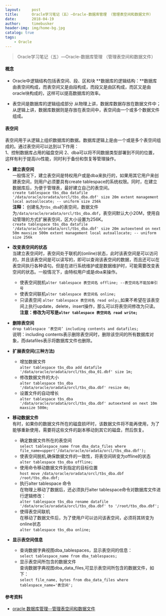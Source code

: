```yaml
---
layout:     post
title:      Oracle学习笔记（五）—Oracle-数据库管理 （管理表空间和数据文件）
date:       2018-04-19
author:     timebusker
header-img: img/home-bg.jpg
catalog: true
tags:
    - Oracle
---
```


> Oracle学习笔记（五）—Oracle-数据库管理 （管理表空间和数据文件）

#### 概念 
- Oracle中逻辑结构包括表空间、段、区和块
**数据库的逻辑结构：**数据库由表空间构成，而表空间又是由段构成，而段又是由区构成，而区又是由oracle块构成的，这样可以提高数据库的效率。

- 表空间是数据库的逻辑组成部分
从物理上讲，数据库数据存放在数据文件中；   
从逻辑上讲，数据库数据则是存放在表空间中，表空间由一个或多个数据文件组成。   


#### 表空间   
表空间用于从逻辑上组织数据库的数据。数据库逻辑上是由一个或是多个表空间组成的。通过表空间可以达到以下作用：    
1、控制数据库占用的磁盘空间
2、dba可以将不同数据类型部署到不同的位置，这样有利于提高i/o性能，同时利于备份和恢复等管理操作。

- **建立表空间**     
一般情况下，建立表空间是特权用户或是dba来执行的，如果用其它用户来创建表空间，则用户必须要具有create tablespace的系统权限。同时，在建立数据库后，为便于管理表，最好建立自己的表空间。   
`create tablespace tbs_dba datafile '/data/oracle/oradata/orcl/tbs_dba.dbf' size 20m extent management local autoallocate; -- uniform size 256k`  
**注释：** 创建名为`tbs_dba`的表空间，数据文件为`/data/oracle/oradata/orcl/tbs_dba.dbf`，表空间默认大小20M，使用自动管理的方式扩展表空间，区大小设置为256K。  
`create tablespace tbs_dba datafile '/data/oracle/oradata/orcl/tbs_dba.dbf' size 20m autoextend on next 50m maxsize 500m extent management local autoallocate; -- uniform size 256k`

- **改变表空间的状态**   
当建立表空间时，表空间处于联机的(online)状态，此时该表空间是可以访问的，并且该表空间是可以读写的，即可以查询该表空间的数据，而且还可以在表空间执行各种语句。但是在进行系统维护或是数据维护时，可能需要改变表空间的状态。一般情况下，由特权用户或是dba来操作。   
  + 使表空间脱机`alter tablespace 表空间名 offline; --表空间名不能加单引号`
  + 使表空间联机`alter tablespace 表空间名 online;`
  + 只读表空间 `alter tablespace 表空间名 read only;`,如果不希望在该表空间上执行update，delete，insert操作，那么可以将表空间修改为只读。
  **注意：修改为可写是`alter tablespace 表空间名 read write;`**  

- **删除表空间**   
`drop tablespace ‘表空间’ including contents and datafiles;`    
说明：including contents表示删除表空间时，删除该空间的所有数据库对象，而datafiles表示将数据库文件也删除。   

- **扩展表空间(三种方法)**    
  + 增加数据文件      
  `alter tablespace tbs_dba add datafile '/data/oracle/oradata/orcl/tbs_dba_01.dbf' size 1m;`    
  + 修改数据文件的大小      
  `alter tablespace tbs_dba '/data/oracle/oradata/orcl/tbs_dba.dbf' resize 4m;`
  + 设置文件的自动增长   
  `alter tablespace tbs_dba '/data/oracle/oradata/orcl/tbs_dba.dbf' autoextend on next 10m maxsize 500m;`

- **移动数据文件**   
有时，如果你的数据文件所在的磁盘损坏时，该数据文件将不能再使用，为了能够重新使用，需要将这些文件的副本移动到其它的磁盘，然后恢复。     
  + 确定数据文件所在的表空间   
  `select tablespace_name from dba_data_files where file_name=upper('/data/oracle/oradata/orcl/tbs_dba.dbf');  `
  + 使表空间脱机,确保数据文件的一致性，将表空间转变为offline的状态  
  `alter tablespace tbs_dba offline;`  
  + 使用命令移动数据文件到指定的目标位置   
  `host move /data/oracle/oradata/orcl/tbs_dba.dbf /root/tbs_dba.dbf;`  
  + 执行alter tablespace 命令    
  在物理上移动了数据后，还必须执行alter tablespace命令对数据库文件进行逻辑修改：    
  `alter tablespace tbs_dba rename datafile '/data/oracle/oradata/orcl/tbs_dba.dbf' to '/root/tbs_dba.dbf';`  
  + 使得表空间联机    
  在移动了数据文件后，为了使用户可以访问该表空间，必须将其转变为online状态    
  `alter tablespace tbs_dba online;`  

- **显示表空间信息**   
  + 查询数据字典视图dba_tablespaces，显示表空间的信息：   
    `select tablespace_name from dba_tablespaces;`
  + 显示表空间所包含的数据文件   
    查询数据字典视图dba_data_files,可显示表空间所包含的数据文件，如下：   
   `select file_name, bytes from dba_data_files where tablespace_name='表空间';`


#### 参考资料
- [oracle 数据库管理--管理表空间和数据文件](http://www.cnblogs.com/linjiqin/archive/2012/02/16/2354328.html)

